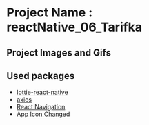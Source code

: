 # Project Name : reactNative_06_Tarifka
## Project Images and Gifs

## Used packages
- [lottie-react-native](https://www.npmjs.com/package/lottie-react-native)
- [axios](https://www.npmjs.com/package/axios/v/0.26.0)
- [React Navigation](https://reactnavigation.org/docs/getting-started/)
- [App Icon Changed](https://romannurik.github.io/AndroidAssetStudio/index.html)


<!-- In my case I have been able to avoid this error by running the app resetting the cache: npm start --reset-cache -->


